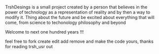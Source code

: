 TrshDesings is a small project created by a person that believes in the power of technology as a representation of reality and by then a way to modify it.
Thing about the future and be excited about everything that will come, from science to techonology philosophy and beyond

Welcome to next one hundred years !!!

feel free to fork create edit add remove and make the code yours, thanks for reading trsh_usr out 
